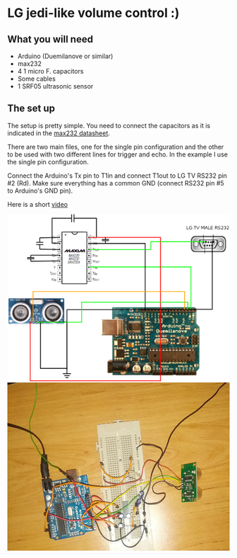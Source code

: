 # LG jedi-like volume control :)

## What you will need
* Arduino (Duemilanove or similar)
* max232
* 4 1 micro F. capacitors
* Some cables
* 1 SRF05 ultrasonic sensor

## The set up
The setup is pretty simple. You need to connect the capacitors as it is
indicated in the [max232 datasheet](http://datasheets.maximintegrated.com/en/ds/MAX220-MAX249.pdf).

There are two main files, one for the single pin configuration and the other
to be used with two different lines for trigger and echo. In the example I use
the single pin configuration.

Connect the Arduino's Tx pin to T1in and connect T1out to LG TV RS232 pin #2 (Rd).
Make sure everything has a common GND (connect RS232 pin #5 to Arduino's GND pin).

Here is a short [video](https://youtu.be/R_VNZcdC5aU)

![schematics](https://github.com/fernape/arduino-projects/blob/master/digital/lg_ultrasound_vol_control/LG-volume-control.png)
![real connection](https://github.com/fernape/arduino-projects/blob/master/digital/lg_ultrasound_vol_control/shot.png)
